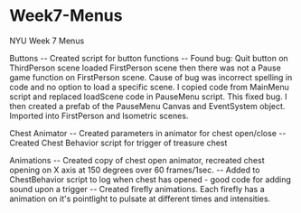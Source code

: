 # Week7-Menus
 NYU Week 7 Menus 


Buttons 
-- Created script for button functions
-- Found bug: Quit button on ThirdPerson scene loaded FirstPerson scene then there was not a Pause game function on FirstPerson scene. Cause of bug was incorrect spelling in code
and no option to load a specific scene. I copied code from MainMenu script and replaced loadScene code in PauseMenu script. This fixed bug. I then created a prefab of the PauseMenu Canvas
and EventSystem object. Imported into FirstPerson and Isometric scenes.

Chest Animator
-- Created parameters in animator for chest open/close
-- Created Chest Behavior script for trigger of treasure chest

Animations
-- Created copy of chest open animator, recreated chest opening on X axis at 150 degrees over 60 frames/1sec.
-- Added to ChestBehavior script to log when chest has opened - good code for adding sound upon a trigger
-- Created firefly animations. Each firefly has a animation on it's pointlight to pulsate at different times and intensities. 